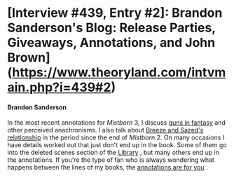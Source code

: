 # [Interview #439, Entry #2]: Brandon Sanderson's Blog: Release Parties, Giveaways, Annotations, and John Brown](https://www.theoryland.com/intvmain.php?i=439#2)

#### Brandon Sanderson

In the most recent annotations for
*Mistborn*
3, I discuss
[guns in fantasy](http://brandonsanderson.com/annotation/291)
and other perceived anachronisms. I also talk about
[Breeze and Sazed's relationship](http://brandonsanderson.com/annotation/292)
in the period since the end of
*Mistborn*
2. On many occasions I have details worked out that just don't end up in the book. Some of them go into the deleted scenes section of the
[Library](http://brandonsanderson.com/library)
, but many others end up in the annotations. If you're the type of fan who is always wondering what happens between the lines of my books, the
[annotations are for you](http://brandonsanderson.com/annotation)
.

